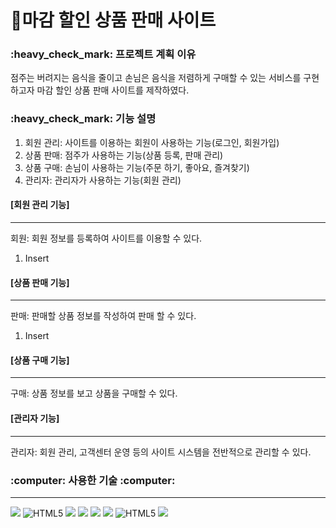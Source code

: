 # :purse:마감 할인 상품 판매 사이트 

<h3> :heavy_check_mark: 프로젝트 계획 이유</h3>

점주는 버려지는 음식을 줄이고 손님은 음식을 저렴하게 구매할 수 있는 서비스를 구현하고자 마감 할인 상품 판매 사이트를 제작하였다.

<h3> :heavy_check_mark: 기능 설명 </h3>

  1. 회원 관리: 사이트를 이용하는 회원이 사용하는 기능(로그인, 회원가입)
  2. 상품 판매: 점주가 사용하는 기능(상품 등록, 판매 관리)
  3. 상품 구매: 손님이 사용하는 기능(주문 하기, 좋아요, 즐겨찾기)
  4. 관리자: 관리자가 사용하는 기능(회원 관리)

<h4> [회원 관리 기능] </h4>     

---
회원: 회원 정보를 등록하여 사이트를 이용할 수 있다.
1. Insert

<h4> [상품 판매 기능] </h4>     

---
판매: 판매할 상품 정보를 작성하여 판매 할 수 있다.
1. Insert

<h4> [상품 구매 기능] </h4>     

---
구매: 상품 정보를 보고 상품을 구매할 수 있다.
  
  
  
<h4> [관리자 기능] </h4>     

---
관리자: 회원 관리, 고객센터 운영 등의 사이트 시스템을 전반적으로 관리할 수 있다.
  
  
  
  
  
<h3> :computer: 사용한 기술 :computer: </h3>

---
 <img src="https://img.shields.io/badge/Visual Studio Code-007ACC?style=flat&logo=Visual Studio Code&logoColor=white"> <img alt="HTML5" src ="https://img.shields.io/badge/HTML5-E34F26.svg?&style=flat&logo=HTML5&logoColor=white"/> <img src="https://img.shields.io/badge/CSS3-1572B6?style=flat&logo=css3&logoColor=white"/> <img src="https://img.shields.io/badge/JavaScript-F7DF1E?style=flat&logo=JavaScript&logoColor=white"> <img src="https://img.shields.io/badge/Oracle-F80000?style=flat&logo=Oracle&logoColor=white"> <img src="https://img.shields.io/badge/Spring-6DB33F?style=flat&logo=Spring&logoColor=white"> <img alt="HTML5" src ="https://img.shields.io/badge/Thymeleaf-005F0F.svg?&style=flat&logo=Thymeleaf&logoColor=white"/> <img src="https://img.shields.io/badge/github-181717?style=flat&logo=github&logoColor=white">
